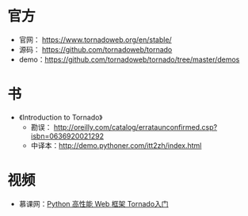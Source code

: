 # 官方

- 官网： https://www.tornadoweb.org/en/stable/
- 源码： https://github.com/tornadoweb/tornado
- demo：https://github.com/tornadoweb/tornado/tree/master/demos

# 书

- 《Introduction to Tornado》
  	- 勘误： http://oreilly.com/catalog/errataunconfirmed.csp?isbn=0636920021292
  	- 中译本：http://demo.pythoner.com/itt2zh/index.html 

# 视频

- 慕课网：[Python 高性能 Web 框架 Tornado入门](https://www.imooc.com/learn/1077)


